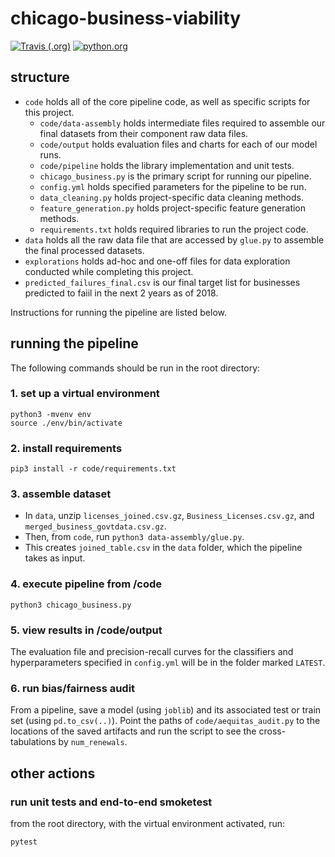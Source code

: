 # chicago-business-viability

[![Travis (.org)](https://img.shields.io/travis/satejsoman/chicago-business-viability.svg?label=tests&logoColor=black&style=for-the-badge&logoColor=gray&logo=travis-ci)](https://travis-ci.com/satejsoman/chicago-business-viability) [![python.org](https://img.shields.io/badge/made%20with-python-%233776AB.svg?style=for-the-badge&logo=python&logoColor=ffdf76)](https://www.python.org)

## structure

- `code` holds all of the core pipeline code, as well as specific scripts for this project.
    - `code/data-assembly` holds intermediate files required to assemble our final datasets from their component raw data files.
    - `code/output` holds evaluation files and charts for each of our model runs.
    - `code/pipeline` holds the library implementation and unit tests.
    - `chicago_business.py` is the primary script for running our pipeline.
    - `config.yml` holds specified parameters for the pipeline to be run.
    - `data_cleaning.py` holds project-specific data cleaning methods.
    - `feature_generation.py` holds project-specific feature generation methods.
    - `requirements.txt` holds required libraries to run the project code.
- `data` holds all the raw data file that are accessed by `glue.py` to assemble the final processed datasets.
- `explorations` holds ad-hoc and one-off files for data exploration conducted while completing this project.
- `predicted_failures_final.csv` is our final target list for businesses predicted to faiil in the next 2 years as of 2018.

Instructions for running the pipeline are listed below.

## running the pipeline
The following commands should be run in the root directory:

### 1. set up a virtual environment
```
python3 -mvenv env
source ./env/bin/activate
```

### 2. install requirements
```
pip3 install -r code/requirements.txt
```

### 3. assemble dataset
- In `data`, unzip `licenses_joined.csv.gz`, `Business_Licenses.csv.gz`, and `merged_business_govtdata.csv.gz`.
- Then, from `code`, run `python3 data-assembly/glue.py`.
- This creates `joined_table.csv` in the `data` folder, which the pipeline takes as input.

### 4. execute pipeline from /code
```
python3 chicago_business.py
```
### 5. view results in /code/output

The evaluation file and precision-recall curves for the classifiers and hyperparameters specified in `config.yml` will be in the folder marked `LATEST`.

### 6. run bias/fairness audit
From a pipeline, save a model (using `joblib`) and its associated test or train set (using `pd.to_csv(..)`). Point the paths of `code/aequitas_audit.py` to the locations of the saved artifacts and run the script to see the cross-tabulations by `num_renewals`.

## other actions

### run unit tests and end-to-end smoketest
from the root directory, with the virtual environment activated, run:
```
pytest
```
